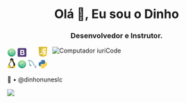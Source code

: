 <h1 align="center">Olá 👋, Eu sou o Dinho</h1>
<h3 align="center">Desenvolvedor e Instrutor.</h3>

<img src="https://uploaddeimagens.com.br/images/003/073/061/full/computer-illustration.png?1612731879" min-width="400px" max-width="400px" width="400px" align="right" alt="Computador iuriCode">

<p align="left"> 
<code><img title="Atom" alt="Atom" width="20" src="https://raw.githubusercontent.com/DinhoNunesLC/DinhoNunesLC/main/img/Atom.png"></code>
<code><img title="Bootstrap" alt="Bootstrap" width="20" src="https://raw.githubusercontent.com/DinhoNunesLC/DinhoNunesLC/main/img/Bootstrap.png"></code>
<code><img title="Github" alt="Github" width="20" src="https://raw.githubusercontent.com/DinhoNunesLC/DinhoNunesLC/main/img/Github.png"></code>
<code><img title="Javascript" alt="Javascript" width="20" src="https://raw.githubusercontent.com/DinhoNunesLC/DinhoNunesLC/main/img/JavaScript.png"></code>
<code><img title="Linux" alt="Linux" width="20" src="https://raw.githubusercontent.com/DinhoNunesLC/DinhoNunesLC/main/img/Linux.png"></code>
<code><img title="MySQL" alt="MySQL" width="20" src="https://raw.githubusercontent.com/DinhoNunesLC/DinhoNunesLC/main/img/Atom.png"></code>
<code><img title="PHP" alt="PHP" width="20" src="https://raw.githubusercontent.com/DinhoNunesLC/DinhoNunesLC/main/img/MySQL.png"></code>
<code><img title="Python" alt="Python" width="20" src="https://raw.githubusercontent.com/DinhoNunesLC/DinhoNunesLC/main/img/Python.png"></code>
</p>

<p align="left">
 👤
• @dinhonuneslc
</p>

<p align="left">
  <a href="https://instagram.com/dinhonuneslc" alt="Instagram">
  <img src="https://img.shields.io/badge/-Instagram-DF0174?style=for-the-badge&logo=instagram&logoColor=white&link=https://www.instagram.com/dinhonuneslc/"/></a>
</p>

